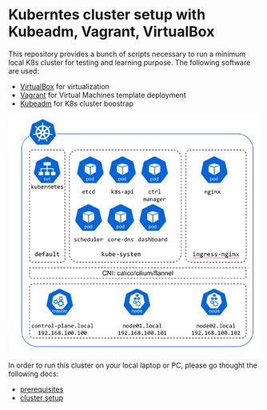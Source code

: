 # Kuberntes cluster setup with Kubeadm, Vagrant, VirtualBox

This repository provides a bunch of scripts necessary to run a minimum local K8s cluster for testing and learning purpose. The following software are used:
- [VirtualBox](https://www.virtualbox.org/) for virtualization
- [Vagrant](https://www.vagrantup.com/) for Virtual Machines template deployment
- [Kubeadm](https://github.com/kubernetes/kubeadm) for K8s cluster boostrap

![Cluster diagram](./docs/images/cluster_diagram.png)

In order to run this cluster on your local laptop or PC, please go thought the following docs:
- [prerequisites](./docs/prerequisites.md)
- [cluster setup](./docs/cluster_setup.md)